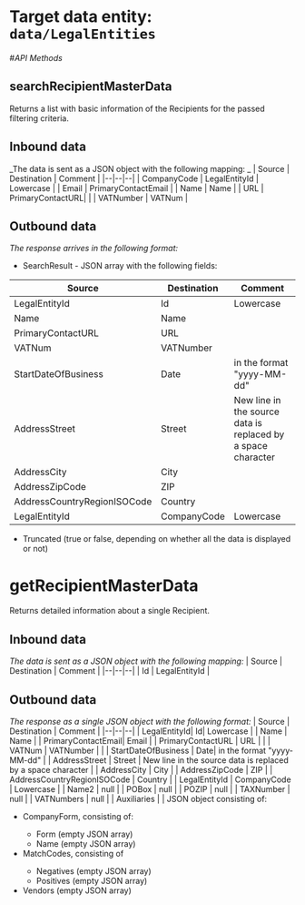 # Target data entity: `data/LegalEntities`

#_API Methods_

## **searchRecipientMasterData**
Returns a list with basic information of the Recipients for the passed filtering criteria.

## Inbound data

_The data is sent as a JSON object with the following mapping: _
| Source | Destination | Comment |
|--|--|--|
| CompanyCode | LegalEntityId | Lowercase | 
| Email | PrimaryContactEmail |
| Name | Name |
| URL | PrimaryContactURL|               |
| VATNumber | VATNum |

## Outbound data
_The response arrives in the following format:_
- SearchResult - JSON array with the following fields:

| Source | Destination | Comment |
|--|--|--|
| LegalEntityId| Id| Lowercase |
| Name | Name |
| PrimaryContactURL | URL |               |
| VATNum | VATNumber | |
| StartDateOfBusiness | Date| in the format "yyyy-MM-dd" |
| AddressStreet | Street | New line in the source data is replaced by a space character |
| AddressCity | City |
| AddressZipCode | ZIP |
| AddressCountryRegionISOCode | Country |
| LegalEntityId | CompanyCode | Lowercase |

- Truncated (true or false, depending on whether all the data is displayed or not)


# **getRecipientMasterData**
Returns detailed information about a single Recipient.
## Inbound data
_The data is sent as a JSON object with the following mapping:_
| Source | Destination | Comment |
|--|--|--|
| Id | LegalEntityId |

## Outbound data
_The response as a single JSON object with the following format:_
| Source | Destination | Comment |
|--|--|--|
| LegalEntityId| Id| Lowercase |
| Name | Name |
| PrimaryContactEmail| Email |
| PrimaryContactURL | URL |               |
| VATNum | VATNumber | |
| StartDateOfBusiness | Date| in the format "yyyy-MM-dd" |
| AddressStreet | Street | New line in the source data is replaced by a space character |
| AddressCity | City |
| AddressZipCode | ZIP |
| AddressCountryRegionISOCode | Country |
| LegalEntityId | CompanyCode | Lowercase |
| Name2 | null |
| POBox | null |
| POZIP | null |
| TAXNumber | null |
| VATNumbers | null |
| Auxiliaries |  | JSON object consisting of: <br /> <ul><li>CompanyForm, consisting of:</li><ul><li>Form (empty JSON array)</li><li>Name (empty JSON array)</li></ul><li>MatchCodes, consisting of</li><ul><li>Negatives (empty JSON array)</li><li>Positives (empty JSON array)</li></ul><li>Vendors (empty JSON array)</li></ul>


